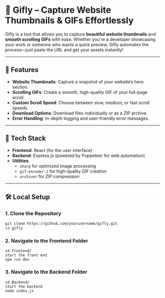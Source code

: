 # 🎥 Gifly – Capture Website Thumbnails & GIFs Effortlessly

Gifly is a tool that allows you to capture **beautiful website thumbnails** and **smooth scrolling GIFs** with ease. Whether you're a developer showcasing your work or someone who wants a quick preview, Gifly automates the process—just paste the URL and get your assets instantly!

---

## 📸 Features
- **Website Thumbnails**: Capture a snapshot of your website’s hero section.
- **Scrolling GIFs**: Create a smooth, high-quality GIF of your full-page scroll.
- **Custom Scroll Speed**: Choose between slow, medium, or fast scroll speeds.
- **Download Options**: Download files individually or as a ZIP archive.
- **Error Handling**: In-depth logging and user-friendly error messages.

---

## 🧰 Tech Stack
- **Frontend**: React (for the user interface)
- **Backend**: Express.js (powered by Puppeteer for web automation)
- **Utilities**: 
    - `sharp` for optimized image processing
    - `gif-encoder-2` for high-quality GIF creation
    - `archiver` for ZIP compression

---

## 🛠️ Local Setup

### 1. Clone the Repository
```bash
git clone https://github.com/yourusername/gifly.git
cd gifly
```
### 2. Navigate to the Frontend Folder
```
cd Frontend/
start the front end
npm run dev
```
### 3. Navigate to the Backend Folder
```
cd Backend/
start the backend
node index.js
```
